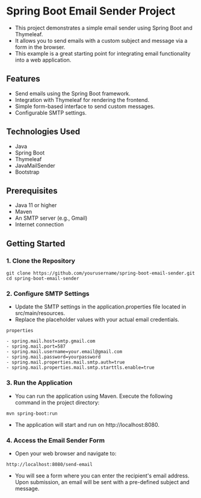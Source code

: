 # Spring Boot Email Sender Project

- This project demonstrates a simple email sender using Spring Boot and Thymeleaf.
- It allows you to send emails with a custom subject and message via a form in the browser.
- This example is a great starting point for integrating email functionality into a web application.

## Features

- Send emails using the Spring Boot framework.
- Integration with Thymeleaf for rendering the frontend.
- Simple form-based interface to send custom messages.
- Configurable SMTP settings.

## Technologies Used

- Java
- Spring Boot
- Thymeleaf
- JavaMailSender
- Bootstrap

## Prerequisites

- Java 11 or higher
- Maven
- An SMTP server (e.g., Gmail)
- Internet connection

## Getting Started

### 1. Clone the Repository

```
git clone https://github.com/yourusername/spring-boot-email-sender.git
cd spring-boot-email-sender
```

### 2. Configure SMTP Settings
- Update the SMTP settings in the application.properties file located in src/main/resources.
- Replace the placeholder values with your actual email credentials.
```
properties

- spring.mail.host=smtp.gmail.com
- spring.mail.port=587
- spring.mail.username=your.email@gmail.com
- spring.mail.password=yourpassword
- spring.mail.properties.mail.smtp.auth=true
- spring.mail.properties.mail.smtp.starttls.enable=true
```

### 3. Run the Application
- You can run the application using Maven. Execute the following command in the project directory:
  
```mvn spring-boot:run```

- The application will start and run on http://localhost:8080.

### 4. Access the Email Sender Form
- Open your web browser and navigate to:

```http://localhost:8080/send-email```

- You will see a form where you can enter the recipient's email address. Upon submission, an email will be sent with a pre-defined subject and message.
